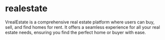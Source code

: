 # realestate
VrealEstate is a comprehensive real estate platform where users can buy, sell, and find homes for rent. It offers a seamless experience for all your real estate needs, ensuring you find the perfect home or buyer with ease.
